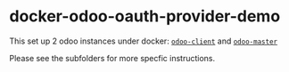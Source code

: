 # docker-odoo-oauth-provider-demo

This set up 2 odoo instances under docker: [`odoo-client`](odoo-client)
and [`odoo-master`](odoo-master)

Please see the subfolders for more specfic instructions.
